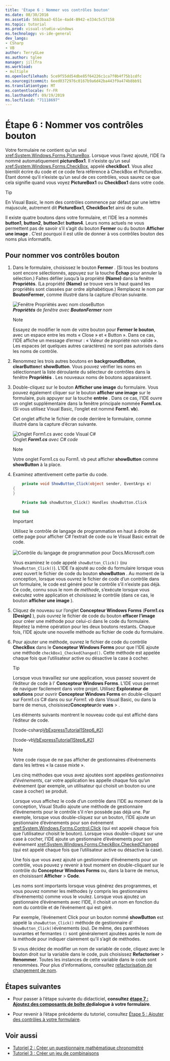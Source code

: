 ```yaml
---
title: 'Étape 6 : Nommer vos contrôles bouton'
ms.date: 08/30/2016
ms.assetid: 56b3baa3-651e-4ad4-8942-e334c5c57158
ms.topic: tutorial
ms.prod: visual-studio-windows
ms.technology: vs-ide-general
dev_langs:
- CSharp
- VB
author: TerryGLee
ms.author: tglee
manager: jillfra
ms.workload:
- multiple
ms.openlocfilehash: 5ce9f55dd54dbe85f64226c1ca7f0b4f75b1cdfc
ms.sourcegitcommit: 6eed0372976c0167b9a6d42ba443f9a474b8bb91
ms.translationtype: MT
ms.contentlocale: fr-FR
ms.lasthandoff: 09/19/2019
ms.locfileid: "71118697"
---
```

# <a name="step-6-name-your-button-controls"></a>Étape 6 : Nommer vos contrôles bouton

Votre formulaire ne contient qu’un seul <xref:System.Windows.Forms.PictureBox>. Lorsque vous l’avez ajouté, l’IDE l’a nommé automatiquement **pictureBox1**. Il n’existe qu’un seul <xref:System.Windows.Forms.CheckBox>, appelé **checkBox1**. Vous allez bientôt écrire du code et ce code fera référence à CheckBox et PictureBox. Étant donné qu’il n’existe qu’un seul de ces contrôles, vous saurez ce que cela signifie quand vous voyez **PictureBox1** ou **CheckBox1** dans votre code.

> [!TIP]
> En Visual Basic, le nom des contrôles commence par défaut par une lettre majuscule, autrement dit **PictureBox1**, **CheckBox1**et ainsi de suite.

Il existe quatre boutons dans votre formulaire, et l’IDE les a nommés **button1**, **button2**, **button3**et **button4**. Leurs noms actuels ne vous permettent pas de savoir s’il s’agit du bouton **Fermer** ou du bouton **Afficher une image** . C’est pourquoi il est utile de donner à vos contrôles bouton des noms plus informatifs.

## <a name="to-name-your-button-controls"></a>Pour nommer vos contrôles bouton

1. Dans le formulaire, choisissez le bouton **Fermer** . (Si tous les boutons sont encore sélectionnés, appuyez sur la touche **Échap** pour annuler la sélection.) Faites défiler jusqu’à la propriété **(Name)** dans la fenêtre **Propriétés**. (La propriété **(Name)** se trouve vers le haut quand les propriétés sont classées par ordre alphabétique.) Remplacez le nom par **BoutonFermer**, comme illustré dans la capture d’écran suivante.

    ![Fenêtre Propriétés avec nom closeButton](../ide/media/express_setnameproperty.png)<br>***Propriétés*** de *fenêtre avec* ***BoutonFermer*** *nom*

    > [!NOTE]
    > Essayez de modifier le nom de votre bouton pour **Fermer le bouton**, avec un espace entre les mots « Close » et « Button ». Dans ce cas, l’IDE affiche un message d’erreur : « Valeur de propriété non valide ». Les espaces (et quelques autres caractères) ne sont pas autorisés dans les noms de contrôle.

1. Renommez les trois autres boutons en **backgroundButton**, **clearButton**et **showButton**.
Vous pouvez vérifier les noms en sélectionnant la liste déroulante du sélecteur de contrôles dans la fenêtre **Propriétés** . Les nouveaux noms de boutons apparaissent.

1. Double-cliquez sur le bouton **Afficher une image** du formulaire. Vous pouvez également cliquer sur le bouton **afficher une image** sur le formulaire, puis appuyer sur la touche **entrée** . Dans ce cas, l’IDE ouvre un onglet supplémentaire dans la fenêtre principale nommée **Form1.cs**. (Si vous utilisez Visual Basic, l’onglet est nommé **Form1. vb**).

   Cet onglet affiche le fichier de code derrière le formulaire, comme illustré dans la capture d’écran suivante.

    ![Onglet Form1.cs avec code Visual C&#35;](../ide/media/express_showbuttoncode.png)<br>
Onglet ***Form1.cs*** *avec C# code*

    > [!NOTE]
    > Votre onglet Form1.cs ou Form1. vb peut afficher **showButton** comme **showButton** à la place.

1. Examinez attentivement cette partie du code.

    ```csharp
        private void ShowButton_Click(object sender, EventArgs e)
    {
    }
    ```

    ```vb
        Private Sub showButton_Click() Handles showButton.Click

    End Sub
    ```

   > [!IMPORTANT]
   > Utilisez le contrôle de langage de programmation en haut à droite de cette page pour afficher C# l’extrait de code ou le Visual Basic extrait de code.<br><br>![Contrôle du langage de programmation pour Docs.Microsoft.com](../ide/media/docs-programming-language-control.png)

   Vous examinez le code appelé `showButton_Click()` (ou `ShowButton_Click()`). L’IDE l’a ajouté au code du formulaire lorsque vous avez ouvert le fichier de code du bouton **showButton** . Au moment de la conception, lorsque vous ouvrez le fichier de code d’un contrôle dans un formulaire, le code est généré pour le contrôle s’il n’existe pas déjà. Ce code, connu sous le nom de *méthode*, s’exécute lorsque vous exécutez votre application et choisissez le contrôle (dans ce cas, le bouton **afficher une image** ).

1. Cliquez de nouveau sur l’onglet **Concepteur Windows Forms** (**Form1.cs [Design]** ), puis ouvrez le fichier de code du bouton **effacer l’image** pour créer une méthode pour celui-ci dans le code du formulaire. Répétez la même opération pour les deux boutons restants. Chaque fois, l’IDE ajoute une nouvelle méthode au fichier de code du formulaire.

1. Pour ajouter une méthode, ouvrez le fichier de code du contrôle **CheckBox** dans le **Concepteur Windows Forms** pour que l’IDE ajoute une méthode `checkBox1_CheckedChanged()`. Cette méthode est appelée chaque fois que l’utilisateur active ou désactive la case à cocher.

   > [!TIP]
   > Lorsque vous travaillez sur une application, vous passez souvent de l’éditeur de code à l' **Concepteur Windows Forms**. L’IDE vous permet de naviguer facilement dans votre projet. Utilisez **Explorateur de solutions** pour ouvrir **Concepteur Windows Forms** en double-cliquant sur Form1.cs C# dans ou sur *Form1. vb* dans Visual Basic, ou dans la barre de menus, choisissez**Concepteur**de **vues** > .

    Les éléments suivants montrent le nouveau code qui est affiché dans l’éditeur de code.

    [!code-csharp[VbExpressTutorial1Step6_#2](../ide/codesnippet/CSharp/step-6-name-your-button-controls_2.cs)]

    [!code-vb[VbExpressTutorial1Step6_#2](../ide/codesnippet/VisualBasic/step-6-name-your-button-controls_2.vb)]

    > [!NOTE]
    > Votre code risque de ne pas afficher de gestionnaires d’événements dans les lettres « la casse mixte ».

    Les cinq méthodes que vous avez ajoutées sont appelées *gestionnaires d’événements*, car votre application les appelle chaque fois qu’un événement (par exemple, un utilisateur qui choisit un bouton ou une case à cocher) se produit.

    Lorsque vous affichez le code d’un contrôle dans l’IDE au moment de la conception, Visual Studio ajoute une méthode de gestionnaire d’événements pour le contrôle s’il n’en possède pas déjà une. Par exemple, lorsque vous double-cliquez sur un bouton, l’IDE ajoute un gestionnaire d’événements pour son événement <xref:System.Windows.Forms.Control.Click> (qui est appelé chaque fois que l’utilisateur choisit le bouton). Lorsque vous double-cliquez sur une case à cocher, l’IDE ajoute un gestionnaire d’événements pour son événement <xref:System.Windows.Forms.CheckBox.CheckedChanged> (qui est appelé chaque fois que l’utilisateur active ou désactive la case).

    Une fois que vous avez ajouté un gestionnaire d’événements pour un contrôle, vous pouvez y revenir à tout moment en double-cliquant sur le contrôle du **Concepteur Windows Forms** ou, dans la barre de menus, en choisissant **Afficher** > **Code**.

    Les noms sont importants lorsque vous générez des programmes, et vous pouvez nommer les méthodes (y compris les gestionnaires d’événements) comme vous le voulez. Lorsque vous ajoutez un gestionnaire d’événements avec l’IDE, il choisit un nom en fonction du nom du contrôle et de l’événement qui est géré.

    Par exemple, l’événement Click pour un bouton nommé **showButton** est appelé la `showButton_Click()` méthode de gestionnaire d' `ShowButton_Click()`événements (ou). De même, des parenthèses ouvrantes et fermantes `()` sont généralement ajoutées après le nom de la méthode pour indiquer clairement qu’il s’agit de méthodes.

    Si vous décidez de modifier un nom de variable de code, cliquez avec le bouton droit sur la variable dans le code, puis choisissez **Refactoriser** > **Renommer**. Toutes les instances de cette variable dans le code sont renommées. Pour plus d’informations, consultez [refactorisation de changement de nom](../ide/reference/rename.md).

## <a name="next-steps"></a>Étapes suivantes

* Pour passer à l’étape suivante du didacticiel, **consultez [étape 7 : Ajoutez des composants de boîte de](../ide/step-7-add-dialog-components-to-your-form.md)dialogue à votre formulaire**.

* Pour revenir à l’étape précédente du tutoriel, consultez [Étape 5 : Ajouter des contrôles à votre formulaire](../ide/step-5-add-controls-to-your-form.md).

## <a name="see-also"></a>Voir aussi

* [Tutoriel 2 : Créer un questionnaire mathématique chronométré](tutorial-2-create-a-timed-math-quiz.md)
* [Tutoriel 3 : Créer un jeu de combinaisons](tutorial-3-create-a-matching-game.md)
